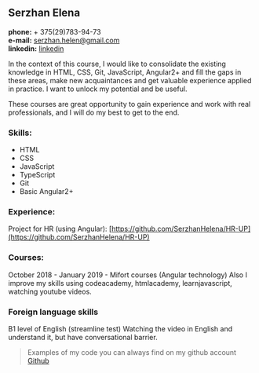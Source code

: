 
## Serzhan Elena

**phone:** + 375(29)783-94-73<br>
**e-mail:** serzhan.helen@gmail.com<br>
**linkedin:** [linkedin](www.linkedin.com/in/elena-serzhan-510ba0141)

<p> In the context of this course, I would like to consolidate the existing knowledge in HTML, CSS, Git, JavaScript, Angular2+ and fill the gaps in these areas, make new acquaintances and get valuable experience applied in practice. I want to unlock my potential and be useful. </p>
<p>These courses are  great opportunity to gain experience and work with real professionals, and  I will do my best to get to the end.</p>

### Skills:
* HTML
* CSS
* JavaScript
* TypeScript
* Git
* Basic Angular2+


### Experience:
Project for HR (using Angular): [https://github.com/SerzhanHelena/HR-UP](https://github.com/SerzhanHelena/HR-UP)

### Courses:
October 2018 - January 2019 - Mifort courses (Angular technology)
Also I improve my skills using codeacademy, htmlacademy, learnjavascript, watching youtube videos.

### Foreign language skills
 B1 level of English (streamline test)
Watching the video in English and understand it, but have  conversational barrier.

> Examples of my code you can always find on my github account [Github](https://github.com/SerzhanHelena/)

